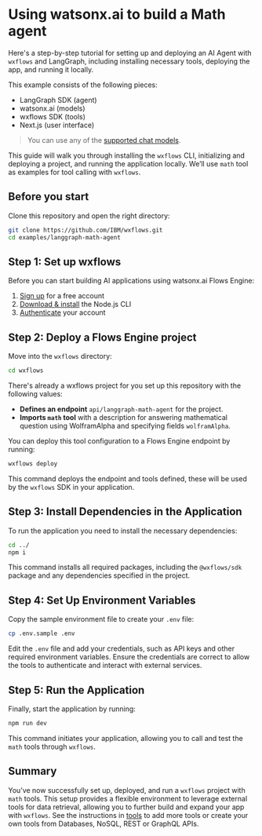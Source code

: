 # Using watsonx.ai to build a Math agent

Here's a step-by-step tutorial for setting up and deploying an AI Agent with `wxflows` and LangGraph, including installing necessary tools, deploying the app, and running it locally.

This example consists of the following pieces:

- LangGraph SDK (agent)
- watsonx.ai (models)
- wxflows SDK (tools)
- Next.js (user interface)

> You can use any of the [supported chat models](https://js.langchain.com/docs/integrations/chat/).

This guide will walk you through installing the `wxflows` CLI, initializing and deploying a project, and running the application locally. We’ll use `math` tool as examples for tool calling with `wxflows`.

## Before you start

Clone this repository and open the right directory:

```bash
git clone https://github.com/IBM/wxflows.git
cd examples/langgraph-math-agent
```

## Step 1: Set up wxflows

Before you can start building AI applications using watsonx.ai Flows Engine:

1. [Sign up](https://ibm.biz/wxflows) for a free account
2. [Download & install](https://wxflows.ibm.stepzen.com/docs/installation) the Node.js CLI
3. [Authenticate](https://wxflows.ibm.stepzen.com/docs/authentication) your account

## Step 2: Deploy a Flows Engine project

Move into the `wxflows` directory:

```bash
cd wxflows
```

There's already a wxflows project for you set up this repository with the following values:

- **Defines an endpoint** `api/langgraph-math-agent` for the project.
- **Imports `math` tool** with a description for answering mathematical question using WolframAlpha and specifying fields `wolframAlpha`.

You can deploy this tool configuration to a Flows Engine endpoint by running:

```bash
wxflows deploy
```

This command deploys the endpoint and tools defined, these will be used by the `wxflows` SDK in your application.

## Step 3: Install Dependencies in the Application

To run the application you need to install the necessary dependencies:

```bash
cd ../
npm i
```

This command installs all required packages, including the `@wxflows/sdk` package and any dependencies specified in the project.

## Step 4: Set Up Environment Variables

Copy the sample environment file to create your `.env` file:

```bash
cp .env.sample .env
```

Edit the `.env` file and add your credentials, such as API keys and other required environment variables. Ensure the credentials are correct to allow the tools to authenticate and interact with external services.

## Step 5: Run the Application

Finally, start the application by running:

```bash
npm run dev
```

This command initiates your application, allowing you to call and test the `math` tools through `wxflows`.

## Summary

You’ve now successfully set up, deployed, and run a `wxflows` project with `math` tools. This setup provides a flexible environment to leverage external tools for data retrieval, allowing you to further build and expand your app with `wxflows`. See the instructions in [tools](../../tools/README.md) to add more tools or create your own tools from Databases, NoSQL, REST or GraphQL APIs.
